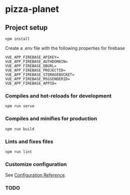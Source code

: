 # pizza-planet

## Project setup

```
npm install
```

Create a .env file with the following properties for firebase

```
VUE_APP_FIREBASE_APIKEY=
VUE_APP_FIREBASE_AUTHDOMAIN=
VUE_APP_FIREBASE_DBURL=
VUE_APP_FIREBASE_PROJECTID=
VUE_APP_FIREBASE_STORAGEBUCKET=
VUE_APP_FIREBASE_MSGSENDERID=
VUE_APP_FIREBASE_APPID=
```

### Compiles and hot-reloads for development

```
npm run serve
```

### Compiles and minifies for production

```
npm run build
```

### Lints and fixes files

```
npm run lint
```

### Customize configuration

See [Configuration Reference](https://cli.vuejs.org/config/).

### TODO
